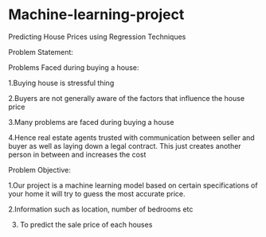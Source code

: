 # Machine-learning-project
Predicting House Prices using Regression Techniques

Problem Statement:


Problems Faced during buying a house:

1.Buying house is stressful thing

2.Buyers are not generally aware of the factors that influence the house price

3.Many problems are faced during buying a house

4.Hence real estate agents trusted with communication between seller and buyer as well as laying down a legal contract. This just creates another person in between and increases the cost

Problem Objective:

1.Our project is a machine learning model based on certain specifications of your home it will try to guess the most accurate price.

2.Information such as location, number of bedrooms etc

3. To predict the sale price of each houses
